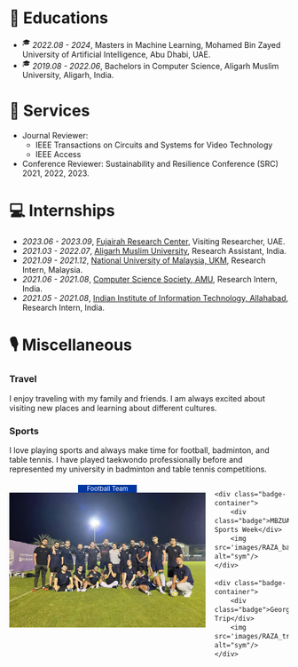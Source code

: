 
<style>
.box {
  display: inline-block;
  background-color: lightgray;
}

.blue-text {
  color: blue;
}
</style>

# 📖 Educations
- <sup>&#x1F393;</sup>  *2022.08 - 2024*, Masters in Machine Learning, Mohamed Bin Zayed University of Artificial Intelligence, Abu Dhabi, UAE.
- <sup>&#x1F393;</sup>  *2019.08 - 2022.06*, Bachelors in Computer Science, Aligarh Muslim University, Aligarh, India.


# 💬 Services
- Journal Reviewer: 
    - IEEE Transactions on Circuits and Systems for Video Technology
    - IEEE Access
- Conference Reviewer: Sustainability and Resilience Conference (SRC) 2021, 2022, 2023.


# 💻 Internships
- *2023.06 - 2023.09*, [Fujairah Research Center](https://www.frc.ae/), Visiting Researcher, UAE.
- *2021.03 - 2022.07*, [Aligarh Muslim University](https://www.amu.ac.in/department/computer-science), Research Assistant, India.
- *2021.09 - 2021.12*, [National University of Malaysia, UKM](https://www.ukm.my/portalukm/), Research Intern, Malaysia.
- *2021.06 - 2021.08*, [Computer Science Society, AMU](https://www.cssamu.in/), Research Intern, India.
- *2021.05 - 2021.08*, [Indian Institute of Information Technology, Allahabad](https://www.iiita.ac.in/), Research Intern, India.


# 🎙 Miscellaneous

### Travel
I enjoy traveling with my family and friends. I am always excited about visiting new places and learning about different cultures.

### Sports
I love playing sports and always make time for football, badminton, and table tennis. I have played taekwondo professionally before and represented my university in badminton and table tennis competitions.

<!-- ### My cat
My girlfriend and I have three cats together, they are very adorable and have brought a lot of fun to our lives! -->

<!-- <img src="../../images/cat1.jpeg" width = "300" alt="图片名称" align=center />  
<img src="../../images/cat4.jpeg" width = "300" alt="图片名称" align=center /> 
<img src="../../images/cat2.jpeg" width = "300" alt="图片名称" align=center />  -->

<!-- <div class="badge">Football Team</div><img src='images/RAZA_football.jpeg' alt="sym" width="33%"/>
<div class="badge">MBZUAI Sports Week</div><img src='images/RAZA_basketball.jpeg' alt="sym" width="33%"/>
<div class="badge">Georgia Trip</div><img src='images/RAZA_travel.jpeg' alt="sym" width="33%"/> -->

<style>
    .container {
        display: flex;
        flex-wrap: nowrap; /* Ensure items are not wrapped to the next line */
        overflow-x: auto; /* Enable horizontal scrolling if needed */
    }

    .badge-container {
        display: flex;
        flex-direction: column;
        align-items: center;
        margin-right: 1rem; /* Adjust margin as needed */
    }

    .badge {
        padding-left: 1rem;
        padding-right: 1rem;
        margin-top: 0.5em;
        color: white;
        background-color: #00369f;
        font-size: 0.8em;
    }

    img {
        width: 300;
    }
</style>

<div class="container">
    <div class="badge-container">
        <div class="badge">Football Team</div>
        <img src='images/RAZA_football.jpeg' alt="sym"/>
    </div>
    
    <div class="badge-container">
        <div class="badge">MBZUAI Sports Week</div>
        <img src='images/RAZA_basketball.jpeg' alt="sym"/>
    </div>
    
    <div class="badge-container">
        <div class="badge">Georgia Trip</div>
        <img src='images/RAZA_travel.jpeg' alt="sym"/>
    </div>
</div>











